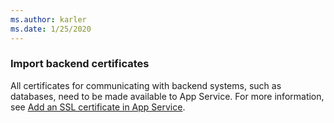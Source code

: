 ```yaml
---
ms.author: karler
ms.date: 1/25/2020
---
```


### Import backend certificates

All certificates for communicating with backend systems, such as databases, need to be made available to App Service. For more information, see [Add an SSL certificate in App Service](/azure/app-service/configure-ssl-certificate).
